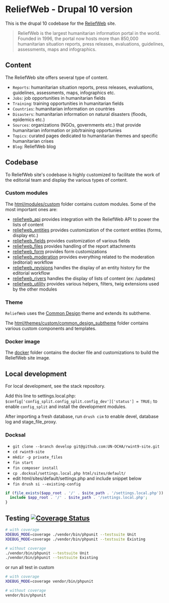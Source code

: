 # ReliefWeb - Drupal 10 version

This is the drupal 10 codebase for the [ReliefWeb](https://reliefweb.int) site.

> ReliefWeb is the largest humanitarian information portal in the world. Founded
in 1996, the portal now hosts more than 850,000 humanitarian situation reports,
press releases, evaluations, guidelines, assessments, maps and infographics.

## Content

The ReliefWeb site offers several type of content.

- `Reports`: humanitarian situation reports,
press releases, evaluations, guidelines, assessments, maps, infographics etc.
- `Jobs`: job opportunities in humanitarian fields
- `Training`: training opportunities in humanitarian fields
- `Countries`: humanitarian information on countries
- `Disasters`: humanitarian information on natural disasters (floods, epidemics etc.)
- `Sources`: organizations (NGOs, governments etc.) that provide humanitarian information or job/training opportunies
- `Topics`: curated pages dedicated to humanitarian themes and specific humanitarian crises
- `Blog`: ReliefWeb blog

## Codebase

To ReliefWeb site's codebase is highly customized to facilitate the work of the editorial team and display the various types of content.

### Custom modules

The [html/modules/custom](html/modules/custom) folder contains custom modules. Some of the most important ones are:

- [reliefweb_api](html/modules/custom/reliefweb_api) provides integration with the ReliefWeb API to power the lists of content
- [reliefweb_entities](html/modules/custom/reliefweb_entities) provides customization of the content entities (forms, display etc.)
- [reliefweb_fields](html/modules/custom/reliefweb_fields) provides customization of various fields
- [reliefweb_files](html/modules/custom/reliefweb_files) provides handling of the report attachments
- [reliefweb_form](html/modules/custom/reliefweb_form) provides form customizations
- [reliefweb_moderation](html/modules/custom/reliefweb_moderation) provides everything related to the moderation (editorial) workflow
- [reliefweb_revisions](html/modules/custom/reliefweb_revisions) handles the display of an entity history for the editorial workflow
- [reliefweb_rivers](html/modules/custom/reliefweb_rivers) handles the display of lists of content (ex: /updates)
- [reliefweb_utility](html/modules/custom/reliefweb_utility) provides various helpers, filters, twig extensions used by the other modules

### Theme

`ReliefWeb` uses the [Common Design](https://github.com/UN-OCHA/common_design) theme and extends its subtheme.

The [html/themes/custom/common_design_subtheme](html/themes/custom/common_design_subtheme) folder contains various custom components and templates.

### Docker image

The [docker](docker) folder contains the docker file and customizations to build the ReliefWeb site image.

## Local development

For local development, see the stack repository.

Add this line to settings.local.php: `$config['config_split.config_split.config_dev']['status'] = TRUE;` to enable `config_split` and install the development modules.

After importing a fresh database, run `drush cim` to enable devel, database log and stage_file_proxy.

### Docksal

- `git clone --branch develop git@github.com:UN-OCHA/rwint9-site.git`
- `cd rwint9-site`
- `mkdir -p private_files`
- `fin start`
- `fin composer install`
- `cp .docksal/settings.local.php html/sites/default/`
- edit html/sites/default/settings.php and include snippet below
- `fin drush si --existing-config`

```php
if (file_exists($app_root . '/' . $site_path . '/settings.local.php')) {
  include $app_root . '/' . $site_path . '/settings.local.php';
}
```

## Testing [![Coverage Status](https://coveralls.io/repos/github/UN-OCHA/rwint9-site/badge.svg)](https://coveralls.io/github/UN-OCHA/rwint9-site)

```bash
# with coverage
XDEBUG_MODE=coverage ./vendor/bin/phpunit --testsuite Unit
XDEBUG_MODE=coverage ./vendor/bin/phpunit --testsuite Existing

# without coverage
./vendor/bin/phpunit --testsuite Unit
./vendor/bin/phpunit --testsuite Existing
```

or run all test in custom

```bash
# with coverage
XDEBUG_MODE=coverage vendor/bin/phpunit

# without coverage
vendor/bin/phpunit
```
